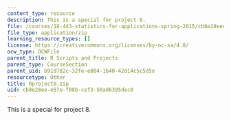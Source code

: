 ```yaml
---
content_type: resource
description: This is a special for project 8.
file: /courses/18-443-statistics-for-applications-spring-2015/cb8e28eee57ef08bcef350ad6395dec0_Rproject8.zip
file_type: application/zip
learning_resource_types: []
license: https://creativecommons.org/licenses/by-nc-sa/4.0/
ocw_type: OCWFile
parent_title: R Scripts and Projects
parent_type: CourseSection
parent_uid: b91d782c-32fe-e884-1640-42d14c5c5d5e
resourcetype: Other
title: Rproject8.zip
uid: cb8e28ee-e57e-f08b-cef3-50ad6395dec0
---
```

This is a special for project 8.